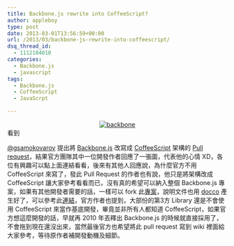 ```yaml
---
title: Backbone.js rewrite into CoffeeScript?
author: appleboy
type: post
date: 2013-03-01T13:56:59+00:00
url: /2013/03/backbone-js-rewrite-into-coffeescript/
dsq_thread_id:
  - 1112104010
categories:
  - Backbone.js
  - javascript
tags:
  - Backbone.js
  - CoffeeScript
  - JavaScrpt

---
```

<div style="margin:0 auto; text-align:center">
  <a href="https://www.flickr.com/photos/appleboy/7059615321/" title="backbone by appleboy46, on Flickr"><img src="https://i1.wp.com/farm6.staticflickr.com/5338/7059615321_097833dea8.jpg?resize=451%2C80&#038;ssl=1" alt="backbone" data-recalc-dims="1" /></a>
</div> 看到 

<a href="https://github.com/gsamokovarov" target="_blank">@gsamokovarov</a> 提出將 <a href="http://backbonejs.org/" target="_blank">Backbone.js</a> 改寫成 <a href="http://coffeescript.org/" target="_blank">CoffeeScript</a> 架構的 <a href="https://github.com/documentcloud/backbone/pull/2317" target="_blank">Pull request</a>，結果官方團隊其中一位開發作者回應了一張圖，代表他的心情 XD，各位有興趣可以點上面連結看看，後來有其他人回應說，為什麼官方不用 CoffeeScript 來寫了，發此 Pull Request 的作者也有說，他只是將架構改成 CoffeeScript 讓大家參考看看而已，沒有真的希望可以納入整個 Backbone.js 專案，如果有其他開發者需要的話，一樣可以 fork 此<a href="https://github.com/gsamokovarov/backbone.coffee" target="_blank">專案</a>，說明文件也用 <a href="http://jashkenas.github.com/docco/" target="_blank">docco</a> 產生好了，可以參考此<a href="http://gsamokovarov.github.com/backbone.coffee/" target="_blank">連結</a>，官方作者也提到，大部份的第3方 Library 還是不會使用 CoffeeScript 來當作基底開發，畢竟並非所有人都知道 CoffeeScript，如果官方想這麼開發的話，早就再 2010 年丟釋出 Backbone.js 的時候就直接採用了，不會拖到現在還沒出來，當然最後官方也希望將此 pull request 寫到 wiki 裡面給大家參考，等待原作者補開發動機及細節。
